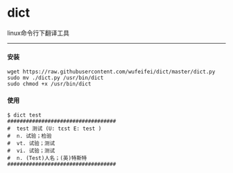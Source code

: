 dict
====

linux命令行下翻译工具

---
#### 安装

```
wget https://raw.githubusercontent.com/wufeifei/dict/master/dict.py
sudo mv ./dict.py /usr/bin/dict
sudo chmod +x /usr/bin/dict
```

#### 使用

```
$ dict test
###################################
#  test 测试 (U: tɛst E: test )
#  n. 试验；检验
#  vt. 试验；测试
#  vi. 试验；测试
#  n. (Test)人名；(英)特斯特
###################################
```
